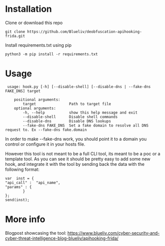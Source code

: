 ﻿# Installation
Clone or download this repo

    git clone https://github.com/Blueliv/deobfuscation-apihooking-frida.git

Install requirements.txt using pip

    python3 -m pip install -r requirements.txt

# Usage
```
 usage: hook.py [-h] [--disable-shell] [--disable-dns | --fake-dns FAKE_DNS] target
                                                                                                                                                            
    positional arguments:
        target               Path to target file
    optional arguments:
        -h, --help           show this help message and exit
        --disable-shell      Disable shell commands
        --disable-dns        Disable DNS lookups
        --fake-dns FAKE_DNS  Set a fake domain to resolve all DNS request to. Ex --fake-dns fake.domain
```
In order to make --fake-dns work, you should point it to a domain you control or configure it in your hosts file.

However this tool is not meant to be a full CLI tool, its meant to be a poc or a template tool. As you can see it should be pretty easy to add some new hook, and integrate it with the tool by sending back the data with the following format:

    var  inst = {    
    "api_call" :  "api_name",
    "params" : {
			}
	};
    send(inst);

# More info
Blogpost showcasing the tool: https://www.blueliv.com/cyber-security-and-cyber-threat-intelligence-blog-blueliv/apihooking-frida/
